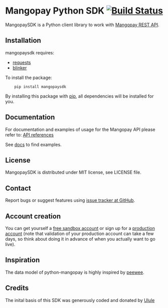 Mangopay Python SDK [![Build Status](https://travis-ci.org/Mangopay/mangopay2-python-sdk.svg?branch=master)](https://travis-ci.org/Mangopay/mangopay2-python-sdk)
=================================================

MangopaySDK is a Python client library to work with
[Mangopay REST API](http://docs.mangopay.com/api-references/).


Installation
------------

mangopaysdk requires: 

* [requests](https://pypi.python.org/pypi/requests)
* [blinker](https://pypi.python.org/pypi/blinker)

To install the package:

```
    pip install mangopaysdk
```

By installing this package with [pip](https://pypi.python.org/pypi/pip), all dependencies will be installed for you.


Documentation
-------------

For documentation and examples of usage for the Mangopay API please refer to: [API references](https://docs.mangopay.com/api-references/)

See [docs](https://github.com/mangopay/mangopay2-python-sdk/tree/v3/docs) to find examples.

License
-------------------------------------------------
MangopaySDK is distributed under MIT license, see LICENSE file.

Contact
-------------------------------------------------
Report bugs or suggest features using [issue tracker at GitHub](https://github.com/MangoPay/mangopay2-python-sdk-v2).


Account creation
-------------------------------------------------
You can get yourself a [free sandbox account](https://www.mangopay.com/signup/create-sandbox/) or sign up for a [production account](https://www.mangopay.com/signup/production-account/) (note that validation of your production account can take a few days, so think about doing it in advance of when you actually want to go live).

Inspiration
-----------

The data model of python-mangopay is highly inspired by [peewee](https://github.com/coleifer/peewee).

Credits
-----------

The inital basis of this SDK was generously coded and donated by [Ulule](https://www.ulule.com/)
